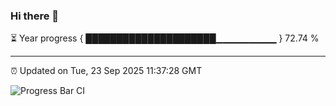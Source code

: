 ### Hi there 👋

⏳ Year progress { █████████████████████▁▁▁▁▁▁▁▁▁ } 72.74 %

---

⏰ Updated on Tue, 23 Sep 2025 11:37:28 GMT

![Progress Bar CI](https://github.com/IshwaranRudhara/GIT-ACTION/workflows/Progress%20Bar%20CI/badge.svg)
